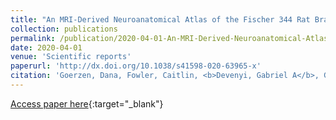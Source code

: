 ```yaml
---
title: "An MRI-Derived Neuroanatomical Atlas of the Fischer 344 Rat Brain"
collection: publications
permalink: /publication/2020-04-01-An-MRI-Derived-Neuroanatomical-Atlas-of-the-Fischer-344-Rat-Brain
date: 2020-04-01
venue: 'Scientific reports'
paperurl: 'http://dx.doi.org/10.1038/s41598-020-63965-x'
citation: 'Goerzen, Dana, Fowler, Caitlin, <b>Devenyi, Gabriel A</b>, Germann, Jurgen, Madularu, Dan, Chakravarty, M Mallar, Near, Jamie, &quot;An MRI-Derived Neuroanatomical Atlas of the Fischer 344 Rat Brain.&quot; Scientific reports, 2020.'
---
```

[Access paper here](http://dx.doi.org/10.1038/s41598-020-63965-x){:target="_blank"}
